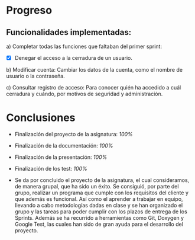 # Progreso

## Funcionalidades implementadas:
a) Completar todas las funciones que faltaban del primer sprint:
- [x] Denegar el acceso a la cerradura de un usuario.

b) Modificar cuenta: Cambiar los datos de la cuenta, como el nombre de usuario o la contraseña.

c) Consultar registro de acceso: Para conocer quién ha accedido a cuál cerradura y cuándo, por motivos de seguridad y administración.

# Conclusiones
- Finalización del proyecto de la asignatura: *100%*
- Finalización de la documentación: *100%*
- Finalización de la presentación: *100%*
- Finalización de los test: *100%*
           
- Se da por concluido el proyecto de la asignatura, el cual consideramos, de manera grupal, que ha sido un éxito.
Se  consiguió, por parte del grupo, realizar un programa que cumple con los requisitos del cliente y que además es funcional. Así como el aprender a trabajar en equipo, llevando a cabo metodologías dadas en clase y se han organizado el grupo y las tareas para poder cumplir con los plazos de entrega de los Sprints. Además se ha recurrido a herramientas como Git, Doxygen y Google Test, las cuales han sido de gran ayuda para el desarrollo del proyecto. 